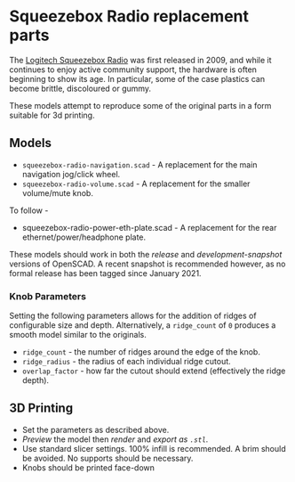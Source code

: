 # Squeezebox Radio replacement parts

The [Logitech Squeezebox Radio](https://lyrion.org/players-and-controllers/squeezebox-radio/) was first released in 2009, and while it continues to enjoy active community support, the hardware is often beginning to show its age. In particular, some of the case plastics can become brittle, discoloured or gummy.

These models attempt to reproduce some of the original parts in a form suitable for 3d printing.

## Models

- `squeezebox-radio-navigation.scad` - A replacement for the main navigation jog/click wheel.
- `squeezebox-radio-volume.scad` - A replacement for the smaller volume/mute knob.

To follow -

- squeezebox-radio-power-eth-plate.scad - A replacement for the rear ethernet/power/headphone plate.

These models should work in both the *release* and *development-snapshot* versions of OpenSCAD. A recent snapshot is recommended however, as no formal release has been tagged since January 2021.


### Knob Parameters

Setting the following parameters allows for the addition of ridges of configurable size and depth. Alternatively, a `ridge_count` of `0` produces a smooth model similar to the originals.

- `ridge_count` - the number of ridges around the edge of the knob.
- `ridge_radius` - the radius of each individual ridge cutout.
- `overlap_factor` - how far the cutout should extend (effectively the ridge depth).


## 3D Printing

- Set the parameters as described above.
- *Preview* the model then *render* and *export as `.stl`*.
- Use standard slicer settings. 100% infill is recommended. A brim should be avoided. No supports should be necessary.
- Knobs should be printed face-down

